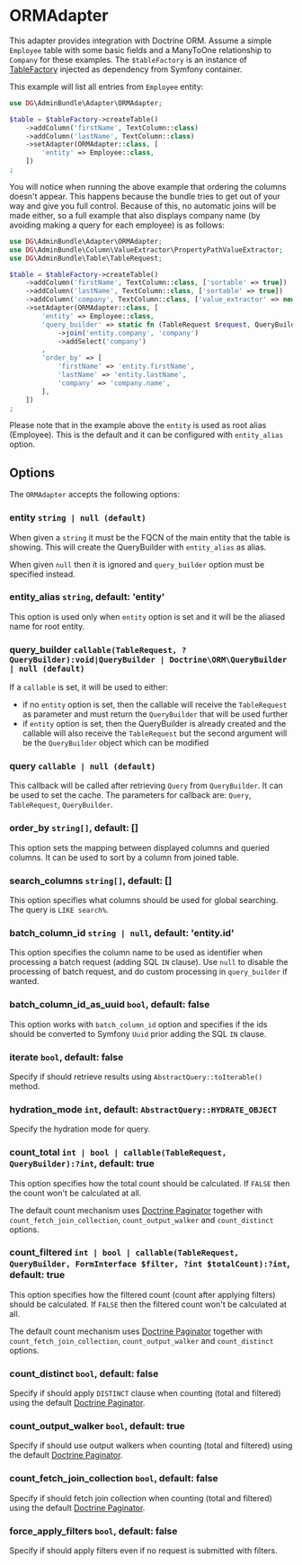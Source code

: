# ORMAdapter

This adapter provides integration with Doctrine ORM. Assume a simple `Employee` table with some basic fields and a ManyToOne relationship to `Company` for these examples. The `$tableFactory` is an instance of [TableFactory](../../src/Table/TableFactory.php) injected as dependency from Symfony container.

This example will list all entries from `Employee` entity:

```php
use DG\AdminBundle\Adapter\ORMAdapter;

$table = $tableFactory->createTable()
    ->addColumn('firstName', TextColumn::class)
    ->addColumn('lastName', TextColumn::class)
    ->setAdapter(ORMAdapter::class, [
        'entity' => Employee::class,
    ])
;
```

You will notice when running the above example that ordering the columns doesn't appear. This happens because the bundle tries to get out of your way and give you full control. Because of this, no automatic joins will be made either, so a full example that also displays company name (by avoiding making a query for each employee) is as follows:

```php
use DG\AdminBundle\Adapter\ORMAdapter;
use DG\AdminBundle\Column\ValueExtractor\PropertyPathValueExtractor;
use DG\AdminBundle\Table\TableRequest;

$table = $tableFactory->createTable()
    ->addColumn('firstName', TextColumn::class, ['sortable' => true])
    ->addColumn('lastName', TextColumn::class, ['sortable' => true])
    ->addColumn('company', TextColumn::class, ['value_extractor' => new PropertyPathValueExtractor('company.name'), 'sortable' => true])
    ->setAdapter(ORMAdapter::class, [
        'entity' => Employee::class,
        'query_builder' => static fn (TableRequest $request, QueryBuilder $qb) => $qb
            ->join('entity.company', 'company')
            ->addSelect('company')
        ,
        'order_by' => [
            'firstName' => 'entity.firstName',
            'lastName' => 'entity.lastName',
            'company' => 'company.name',
        ],
    ])
;
```

Please note that in the example above the `entity` is used as root alias (Employee). This is the default and it can be configured with `entity_alias` option.

## Options

The `ORMAdapter` accepts the following options:

### entity `string | null (default)`

When given a `string` it must be the FQCN of the main entity that the table is showing. This will create the QueryBuilder with `entity_alias` as alias.

When given `null` then it is ignored and `query_builder` option must be specified instead.

### entity_alias `string`, default: 'entity'

This option is used only when `entity` option is set and it will be the aliased name for root entity. 

### query_builder `callable(TableRequest, ?QueryBuilder):void|QueryBuilder | Doctrine\ORM\QueryBuilder | null (default)`

If a `callable` is set, it will be used to either:

- if no `entity` option is set, then the callable will receive the `TableRequest` as parameter and must return the `QueryBuilder` that will be used further
- if `entity` option is set, then the QueryBuilder is already created and the callable will also receive the `TableRequest` but the second argument will be the `QueryBuilder` object which can be modified

### query `callable | null (default)`

This callback will be called after retrieving `Query` from `QueryBuilder`. It can be used to set the cache. The parameters for callback are: `Query`, `TableRequest`, `QueryBuilder`.

### order_by `string[]`, default: []

This option sets the mapping between displayed columns and queried columns. It can be used to sort by a column from joined table.

### search_columns `string[]`, default: []

This option specifies what columns should be used for global searching. The query is `LIKE search%`.

### batch_column_id `string | null`, default: 'entity.id'

This option specifies the column name to be used as identifier when processing a batch request (adding SQL `IN` clause). Use `null` to disable the processing of batch request, and do custom processing in `query_builder` if wanted.

### batch_column_id_as_uuid `bool`, default: false

This option works with `batch_column_id` option and specifies if the ids should be converted to Symfony `Uuid` prior adding the SQL `IN` clause. 

### iterate `bool`, default: false

Specify if should retrieve results using `AbstractQuery::toIterable()` method.

### hydration_mode `int`, default: `AbstractQuery::HYDRATE_OBJECT`

Specify the hydration mode for query.

### count_total `int | bool | callable(TableRequest, QueryBuilder):?int`, default: true

This option specifies how the total count should be calculated. If `FALSE` then the count won't be calculated at all.

The default count mechanism uses [Doctrine Paginator](https://www.doctrine-project.org/projects/doctrine-orm/en/2.9/tutorials/pagination.html) together with `count_fetch_join_collection`, `count_output_walker` and `count_distinct` options.

### count_filtered `int | bool | callable(TableRequest, QueryBuilder, FormInterface $filter, ?int $totalCount):?int`, default: true

This option specifies how the filtered count (count after applying filters) should be calculated. If `FALSE` then the filtered count won't be calculated at all.

The default count mechanism uses [Doctrine Paginator](https://www.doctrine-project.org/projects/doctrine-orm/en/2.9/tutorials/pagination.html) together with `count_fetch_join_collection`, `count_output_walker` and `count_distinct` options.

### count_distinct `bool`, default: false

Specify if should apply `DISTINCT` clause when counting (total and filtered) using the default [Doctrine Paginator](https://www.doctrine-project.org/projects/doctrine-orm/en/2.9/tutorials/pagination.html).

### count_output_walker `bool`, default: true

Specify if should use output walkers when counting (total and filtered) using the default [Doctrine Paginator](https://www.doctrine-project.org/projects/doctrine-orm/en/2.9/tutorials/pagination.html).

### count_fetch_join_collection `bool`, default: false

Specify if should fetch join collection when counting (total and filtered) using the default [Doctrine Paginator](https://www.doctrine-project.org/projects/doctrine-orm/en/2.9/tutorials/pagination.html).

### force_apply_filters `bool`, default: false

Specify if should apply filters even if no request is submitted with filters.

